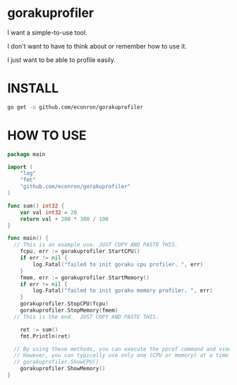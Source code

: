 # gorakuprofiler

I want a simple-to-use tool.

I don't want to have to think about or remember how to use it.

I just want to be able to profile easily.

# INSTALL

```sh
go get -u github.com/econron/gorakuprofiler
```

# HOW TO USE

```go
package main

import (
	"log"
	"fmt"
	"github.com/econron/gorakuprofiler"
)

func sum() int32 {
	var val int32 = 20
	return val + 200 * 300 / 100
}

func main() {
  // This is an example use. JUST COPY AND PASTE THIS.
	fcpu, err := gorakuprofiler.StartCPU()
	if err != nil {
		log.Fatal("failed to init goraku cpu profiler. ", err)
	}
	fmem, err := gorakuprofiler.StartMemory()
	if err != nil {
		log.Fatal("failed to init goraku memory profiler. ", err)
	}
	gorakuprofiler.StopCPU(fcpu)
	gorakuprofiler.StopMemory(fmem)
  // This is the end.  JUST COPY AND PASTE THIS.

	ret := sum()
	fmt.Println(ret)

  // By using these methods, you can execute the pprof command and view the results in a browser.
  // However, you can typically use only one (CPU or memory) at a time.
  // gorakuprofiler.ShowCPU()
	gorakuprofiler.ShowMemory()
}
```
